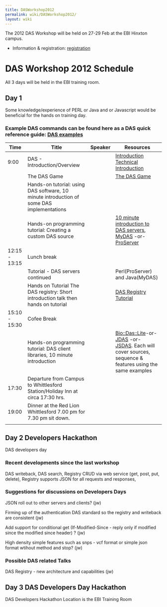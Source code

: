 ```yaml
---
title: DASWorkshop2012
permalink: wiki/DASWorkshop2012/
layout: wiki
---
```


The 2012 DAS Workshop will be held on 27-29 Feb at the EBI Hinxton
campus.

-   Information & registration:
    [registration](http://www.ebi.ac.uk/training/onsite/120227_DAS.html)

DAS Workshop 2012 Schedule
==========================

All 3 days will be held in the EBI training room.

Day 1
-----

Some knowledge/experience of PERL or Java and or Javascript would be
beneficial for the hands on training day.

### Example DAS commands can be found here as a DAS quick reference guide: [DAS examples](http://www.dasregistry.org/DASCommandExamples.jsp)

| Time          | Title                                                                                     | Speaker | Resources                                                                                                                                                                                                                                                                     |
|---------------|-------------------------------------------------------------------------------------------|---------|-------------------------------------------------------------------------------------------------------------------------------------------------------------------------------------------------------------------------------------------------------------------------------|
| 9:00          | DAS - Introduction/Overview                                                               |         | [Introduction](http://www.biotnet.org/training-materials/introduction-das) [Technical Introduction](http://www.biotnet.org/training-materials/technical-introduction-das)                                                                                                     |
|               | The DAS Game                                                                              |         | [The DAS Game](http://www.biotnet.org/training-materials/das-game)                                                                                                                                                                                                            |
|               | Hands-on tutorial: using DAS software, 10 minute introduction of some DAS implementations |         |                                                                                                                                                                                                                                                                               |
|               | Hands-on programming tutorial: Creating a custom DAS source                               |         | [10 minute introduction to DAS servers](http://www.biotnet.org/training-materials/das-servers), [MyDAS](http://code.google.com/p/mydas/wiki/Tutorials) -or- [ProServer](http://www.biotnet.org/training-materials/bio-das-proserver-tutorial)                                 |
| 12:15 - 13:15 | Lunch break                                                                               |
|               | Tutorial - DAS servers continued                                                          |         | Perl(ProServer) and Java(MyDAS)                                                                                                                                                                                                                                               |
|               | Hands on Tutorial The DAS registry: Short introduction talk then hands on tutorial        |         | [DAS Registry Tutorial](http://www.biotnet.org/training-materials/short-das-registry-tutorial-basic-knowledge)                                                                                                                                                                |
| 15:10 - 15:30 | Cofee Break                                                                               |
|               | Hands-on programming tutorial: DAS client libraries, 10 minute introduction               |         | [Bio::Das::Lite](http://www.biotnet.org/training-materials/bio-das-lite-tutorial)-or- [JDAS](http://www.biotnet.org/training-materials/jdas) -or- [JSDAS](http://code.google.com/p/jsdas/wiki/tutorial). Each will cover sources, sequence & features using the same examples |
| 17:30         | Departure from Campus to Whittlesford Station/Holiday Inn at circa 17:30 hrs.             |
| 19:00         | Dinner at the Red Lion Whittlesford 7.00 pm for 7.30 pm sit down.                         |         |                                                                                                                                                                                                                                                                               |
||

Day 2 Developers Hackathon
--------------------------

DAS developers day

### Recent developments since the last workshop

DAS writeback, DAS search, Registry CRUD via web service (get, post,
put, delete), Registry supports JSON for all requests and responses,

### Suggestions for discussions on Developers Days

JSON roll out to other servers and clients? (jw)

Firming up of the authentication DAS standard so the registry and
writeback are consistent (jw)

Add support for conditional get (If-Modified-Since - reply only if
modified since the modified since header) ? (jw)

High density simple features such as snps - vcf format or simple json
format wtihout method and stop? (jw)

### Possible DAS related Talks

DAS Registry - new architecture and capabilities (jw)

Day 3 DAS Developers Day Hackathon
----------------------------------

DAS Developers Hackathon Location is the EBI Training Room

